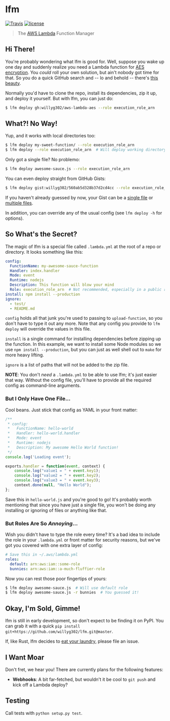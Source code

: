 # lfm

[![Travis](https://img.shields.io/travis/willyg302/lfm.svg?style=flat-square)](https://travis-ci.org/willyg302/lfm)
[![license](http://img.shields.io/badge/license-MIT-red.svg?style=flat-square)](https://raw.githubusercontent.com/willyg302/lfm/master/LICENSE)

> The [AWS Lambda](http://aws.amazon.com/lambda/) Function Manager

## Hi There!

You're probably wondering what lfm is good for. Well, suppose you wake up one day and suddenly realize you need a Lambda function for [AES encryption](http://en.wikipedia.org/wiki/Advanced_Encryption_Standard). You *could* roll your own solution, but ain't nobody got time for that. So you do a quick GitHub search and -- lo and behold -- there's [this beauty](https://github.com/willyg302/aws-lambda-aes).

Normally you'd have to clone the repo, install its dependencies, zip it up, and deploy it yourself. But with lfm, you can just do:

```bash
$ lfm deploy gh:willyg302/aws-lambda-aes --role execution_role_arn
```

## What?! No Way!

Yup, and it works with local directories too:

```bash
$ lfm deploy my-sweet-function/ --role execution_role_arn
$ lfm deploy --role execution_role_arn  # Will deploy working directory
```

Only got a single file? No problemo:

```bash
$ lfm deploy awesome-sauce.js --role execution_role_arn
```

You can even deploy straight from GitHub Gists:

```bash
$ lfm deploy gist:willyg302/560ab5d328b37d2cd4cc --role execution_role_arn
```

If you haven't already guessed by now, your Gist can be a [single file](https://gist.github.com/willyg302/25b8f32e6784aca03a27) or [multiple files](https://gist.github.com/willyg302/560ab5d328b37d2cd4cc).

In addition, you can override any of the usual config (see `lfm deploy -h` for options).

## So What's the Secret?

The magic of lfm is a special file called `.lambda.yml` at the root of a repo or directory. It looks something like this:

```yaml
config:
  FunctionName: my-awesome-sauce-function
  Handler: index.handler
  Mode: event
  Runtime: nodejs
  Description: This function will blow your mind
  Role: execution_role_arn  # Not recommended, especially in a public repo
install: npm install --production
ignore:
  - test/
  - README.md
```

`config` holds all that junk you're used to passing to `upload-function`, so you don't have to type it out any more. Note that any config you provide to `lfm deploy` will override the values in this file.

`install` is a single command for installing dependencies before zipping up the function. In this example, we want to install some Node modules so we use `npm install --production`, but you can just as well shell out to `make` for more heavy lifting.

`ignore` is a list of paths that will not be added to the zip file.

**NOTE**: You don't *need* a `.lambda.yml` to be able to use lfm; it's just easier that way. Without the config file, you'll have to provide all the required config as command-line arguments.

### But I Only Have One File...

Cool beans. Just stick that config as YAML in your front matter:

```js
/**
 * config:
 *   FunctionName: hello-world
 *   Handler: hello-world.handler
 *   Mode: event
 *   Runtime: nodejs
 *   Description: My awesome Hello World function!
 */
console.log('Loading event');

exports.handler = function(event, context) {
    console.log("value1 = " + event.key1);
    console.log("value2 = " + event.key2);
    console.log("value3 = " + event.key3);
    context.done(null, "Hello World");
};
```

Save this in `hello-world.js` and you're good to go! It's probably worth mentioning that since you have just a single file, you won't be doing any installing or ignoring of files or anything like that.

### But Roles Are So *Annoying*...

Wish you didn't have to type the role every time? It's a bad idea to include the role in your `.lambda.yml` or front matter for security reasons, but we've got you covered with one extra layer of config:

```yaml
# Save this in ~/.aws/lambda.yml
roles:
  default: arn:aws:iam::some-role
  bunnies: arn:aws:iam::a-much-fluffier-role
```

Now you can rest those poor fingertips of yours:

```bash
$ lfm deploy awesome-sauce.js  # Will use default role
$ lfm deploy awesome-sauce.js -r bunnies  # You guessed it!
```

## Okay, I'm Sold, Gimme!

lfm is still in early development, so don't expect to be finding it on PyPI. You can grab it with a quick `pip install git+https://github.com/willyg302/lfm.git@master`.

If, like Rust, lfm decides to [eat your laundry](https://github.com/rust-lang/rust-www/blob/f6dbd32bd9f8a450de09a816d08a5338c13d7fa5/index.html#L63), please file an issue.

## I Want Moar

Don't fret, we hear you! There are currently plans for the following features:

- **Webhooks**: A bit far-fetched, but wouldn't it be cool to `git push` and kick off a Lambda deploy?

## Testing

Call tests with `python setup.py test`.
